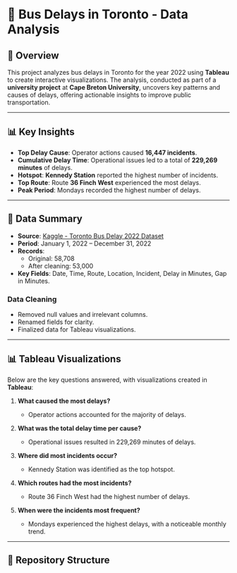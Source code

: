 # 🚌 Bus Delays in Toronto - Data Analysis

## 📌 Overview
This project analyzes bus delays in Toronto for the year 2022 using **Tableau** to create interactive visualizations. The analysis, conducted as part of a **university project** at **Cape Breton University**, uncovers key patterns and causes of delays, offering actionable insights to improve public transportation.

---

## 📊 Key Insights
- **Top Delay Cause**: Operator actions caused **16,447 incidents**.
- **Cumulative Delay Time**: Operational issues led to a total of **229,269 minutes** of delays.
- **Hotspot**: **Kennedy Station** reported the highest number of incidents.
- **Top Route**: Route **36 Finch West** experienced the most delays.
- **Peak Period**: Mondays recorded the highest number of delays.

---

## 📂 Data Summary
- **Source**: [Kaggle - Toronto Bus Delay 2022 Dataset](https://www.kaggle.com/datasets/reihanenamdari/toronto-bus-delay-2022)  
- **Period**: January 1, 2022 – December 31, 2022  
- **Records**: 
  - Original: 58,708  
  - After cleaning: 53,000  
- **Key Fields**: Date, Time, Route, Location, Incident, Delay in Minutes, Gap in Minutes.

### Data Cleaning
- Removed null values and irrelevant columns.
- Renamed fields for clarity.
- Finalized data for Tableau visualizations.

---

## 📊 Tableau Visualizations
Below are the key questions answered, with visualizations created in **Tableau**:

1. **What caused the most delays?**  
   - Operator actions accounted for the majority of delays.  


2. **What was the total delay time per cause?**  
   - Operational issues resulted in 229,269 minutes of delays.  
  

3. **Where did most incidents occur?**  
   - Kennedy Station was identified as the top hotspot.  
  

4. **Which routes had the most incidents?**  
   - Route 36 Finch West had the highest number of delays.  
  

5. **When were the incidents most frequent?**  
   - Mondays experienced the highest delays, with a noticeable monthly trend.  
  

---

## 📁 Repository Structure


